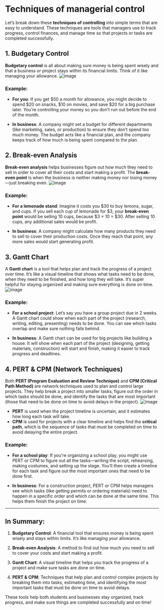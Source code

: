 #  Techniques of managerial control
Let’s break down these **techniques of controlling** into simple terms that are easy to understand. These techniques are tools that managers use to track progress, control finances, and manage time so that projects or tasks are completed successfully.

## 1. **Budgetary Control**
**Budgetary control** is all about making sure money is being spent wisely and that a business or project stays within its financial limits. Think of it like managing your allowance.
![image](https://github.com/user-attachments/assets/1a3568cc-1f3b-47bd-9452-ccffe906d513)


### Example:
- **For you**: If you get $50 a month for allowance, you might decide to spend $20 on snacks, $10 on movies, and save $20 for a big purchase later. You’re controlling your money so you don’t run out before the end of the month.
  
- **In business**: A company might set a budget for different departments (like marketing, sales, or production) to ensure they don’t spend too much money. The budget acts like a financial plan, and the company keeps track of how much is being spent compared to the plan.

## 2. **Break-even Analysis**
**Break-even analysis** helps businesses figure out how much they need to sell in order to cover all their costs and start making a profit. The **break-even point** is when the business is neither making money nor losing money—just breaking even.
![image](https://github.com/user-attachments/assets/faea7546-dae1-4d97-8701-e5d9d3ec65f7)


### Example:
- **For a lemonade stand**: Imagine it costs you $30 to buy lemons, sugar, and cups. If you sell each cup of lemonade for $3, your **break-even point** would be selling 10 cups, because $3 × 10 = $30. After selling 10 cups, any additional sales would be profit.
  
- **In business**: A company might calculate how many products they need to sell to cover their production costs. Once they reach that point, any more sales would start generating profit.

## 3. **Gantt Chart**
A **Gantt chart** is a tool that helps plan and track the progress of a project over time. It’s like a visual timeline that shows what tasks need to be done, when they need to be finished, and how long they will take. It’s super helpful for staying organized and making sure everything is done on time.
![image](https://github.com/user-attachments/assets/106de998-e730-4273-a2af-2f6364d9a7fc)


### Example:
- **For a school project**: Let’s say you have a group project due in 2 weeks. A Gantt chart could show when each part of the project (research, writing, editing, presenting) needs to be done. You can see which tasks overlap and make sure nothing falls behind.
  
- **In business**: A Gantt chart can be used for big projects like building a house. It will show when each part of the project (designing, getting materials, construction) will start and finish, making it easier to track progress and deadlines.

## 4. **PERT & CPM (Network Techniques)**
Both **PERT (Program Evaluation and Review Technique)** and **CPM (Critical Path Method)** are network techniques used to plan and control large projects. They help break a project into smaller tasks, figure out the order in which tasks should be done, and identify the tasks that are most important (those that need to be done on time to avoid delays in the project).
![image](https://github.com/user-attachments/assets/f37163e4-9b62-46d5-8a88-be5d9580e11e)


- **PERT** is used when the project timeline is uncertain, and it estimates how long each task will take.
- **CPM** is used for projects with a clear timeline and helps find the **critical path**, which is the sequence of tasks that must be completed on time to avoid delaying the entire project.

### Example:
- **For a school play**: If you’re organizing a school play, you might use PERT or CPM to figure out all the tasks—writing the script, rehearsing, making costumes, and setting up the stage. You’ll then create a timeline for each task and figure out the most important ones that need to be done first.
  
- **In business**: For a construction project, PERT or CPM helps managers see which tasks (like getting permits or ordering materials) need to happen in a specific order and which can be done at the same time. This helps them finish the project on time.

---

## In Summary:

1. **Budgetary Control**: A financial tool that ensures money is being spent wisely and stays within limits. It’s like managing your allowance.
   
2. **Break-even Analysis**: A method to find out how much you need to sell to cover your costs and start making a profit.

3. **Gantt Chart**: A visual timeline that helps you track the progress of a project and make sure tasks are done on time.

4. **PERT & CPM**: Techniques that help plan and control complex projects by breaking them into tasks, estimating time, and identifying the most important tasks that must be done on time to avoid delays.

These tools help both students and businesses stay organized, track progress, and make sure things are completed successfully and on time!
